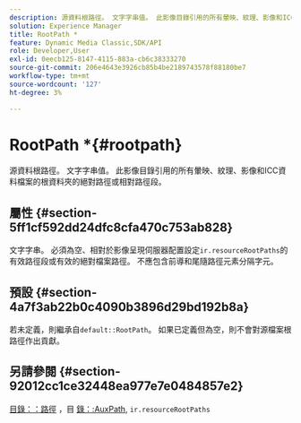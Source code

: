 ```yaml
---
description: 源資料根路徑。 文字字串值。 此影像目錄引用的所有暈映、紋理、影像和ICC資料檔案的根資料夾的絕對路徑或相對路徑段。
solution: Experience Manager
title: RootPath *
feature: Dynamic Media Classic,SDK/API
role: Developer,User
exl-id: 0eecb125-8147-4115-883a-cb6c38333270
source-git-commit: 206e4643e3926cb85b4be2189743578f88180be7
workflow-type: tm+mt
source-wordcount: '127'
ht-degree: 3%

---
```


# RootPath *{#rootpath}

源資料根路徑。 文字字串值。 此影像目錄引用的所有暈映、紋理、影像和ICC資料檔案的根資料夾的絕對路徑或相對路徑段。

## 屬性 {#section-5ff1cf592dd24dfc8cfa470c753ab828}

文字字串。 必須為空、相對於影像呈現伺服器配置設定`ir.resourceRootPaths`的有效路徑段或有效的絕對檔案路徑。 不應包含前導和尾隨路徑元素分隔字元。

## 預設 {#section-4a7f3ab22b0c4090b3896d29bd192b8a}

若未定義，則繼承自`default::RootPath`。 如果已定義但為空，則不會對源檔案根路徑作出貢獻。

## 另請參閱 {#section-92012cc1ce32448ea977e7e0484857e2}

[目錄：：路徑](../../../../../ir-api/material-cat/image-rendering-api-ref/c-ir-material-catalog/c-ir-material-data-reference/r-ir-path.md#reference-59ebb624250a4965ad1737578a2ab590) ，目 [錄：:AuxPath](../../../../../ir-api/material-cat/image-rendering-api-ref/c-ir-material-catalog/c-ir-material-data-reference/r-ir-auxpath.md#reference-943ad5ee3c3b4b06bbcbb005db0dc969),  `ir.resourceRootPaths`
